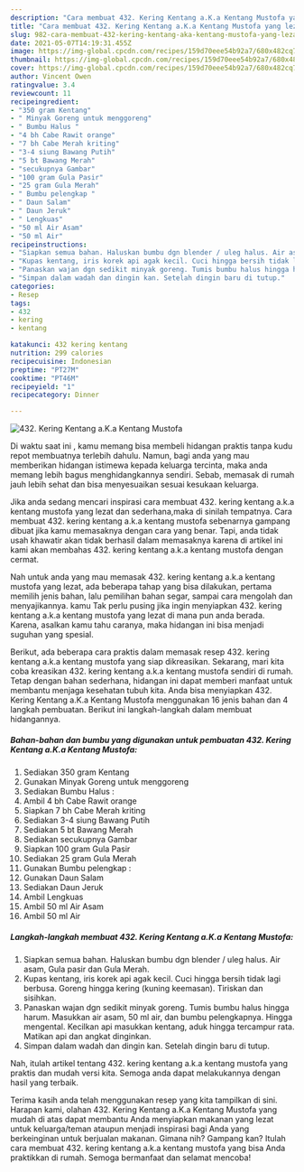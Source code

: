 ```yaml
---
description: "Cara membuat 432. Kering Kentang a.K.a Kentang Mustofa yang lezat dan Mudah Dibuat"
title: "Cara membuat 432. Kering Kentang a.K.a Kentang Mustofa yang lezat dan Mudah Dibuat"
slug: 982-cara-membuat-432-kering-kentang-aka-kentang-mustofa-yang-lezat-dan-mudah-dibuat
date: 2021-05-07T14:19:31.455Z
image: https://img-global.cpcdn.com/recipes/159d70eee54b92a7/680x482cq70/432-kering-kentang-aka-kentang-mustofa-foto-resep-utama.jpg
thumbnail: https://img-global.cpcdn.com/recipes/159d70eee54b92a7/680x482cq70/432-kering-kentang-aka-kentang-mustofa-foto-resep-utama.jpg
cover: https://img-global.cpcdn.com/recipes/159d70eee54b92a7/680x482cq70/432-kering-kentang-aka-kentang-mustofa-foto-resep-utama.jpg
author: Vincent Owen
ratingvalue: 3.4
reviewcount: 11
recipeingredient:
- "350 gram Kentang"
- " Minyak Goreng untuk menggoreng"
- " Bumbu Halus "
- "4 bh Cabe Rawit orange"
- "7 bh Cabe Merah kriting"
- "3-4 siung Bawang Putih"
- "5 bt Bawang Merah"
- "secukupnya Gambar"
- "100 gram Gula Pasir"
- "25 gram Gula Merah"
- " Bumbu pelengkap "
- " Daun Salam"
- " Daun Jeruk"
- " Lengkuas"
- "50 ml Air Asam"
- "50 ml Air"
recipeinstructions:
- "Siapkan semua bahan. Haluskan bumbu dgn blender / uleg halus. Air asam, Gula pasir dan Gula Merah."
- "Kupas kentang, iris korek api agak kecil. Cuci hingga bersih tidak lagi berbusa. Goreng hingga kering (kuning keemasan). Tiriskan dan sisihkan."
- "Panaskan wajan dgn sedikit minyak goreng. Tumis bumbu halus hingga harum. Masukkan air asam, 50 ml air, dan bumbu pelengkapnya. Hingga mengental. Kecilkan api masukkan kentang, aduk hingga tercampur rata. Matikan api dan angkat dinginkan."
- "Simpan dalam wadah dan dingin kan. Setelah dingin baru di tutup."
categories:
- Resep
tags:
- 432
- kering
- kentang

katakunci: 432 kering kentang 
nutrition: 299 calories
recipecuisine: Indonesian
preptime: "PT27M"
cooktime: "PT46M"
recipeyield: "1"
recipecategory: Dinner

---
```



![432. Kering Kentang a.K.a Kentang Mustofa](https://img-global.cpcdn.com/recipes/159d70eee54b92a7/680x482cq70/432-kering-kentang-aka-kentang-mustofa-foto-resep-utama.jpg)

Di waktu  saat ini , kamu memang bisa membeli hidangan praktis tanpa kudu repot membuatnya terlebih dahulu. Namun, bagi anda yang mau memberikan hidangan istimewa kepada keluarga tercinta, maka anda memang lebih bagus menghidangkannya sendiri. Sebab, memasak di rumah jauh lebih sehat dan bisa menyesuaikan sesuai kesukaan keluarga.

Jika anda sedang mencari inspirasi cara membuat 432. kering kentang a.k.a kentang mustofa yang lezat dan sederhana,maka di sinilah tempatnya. Cara membuat 432. kering kentang a.k.a kentang mustofa  sebenarnya gampang dibuat jika kamu memasaknya dengan cara yang benar. Tapi, anda tidak usah khawatir akan tidak berhasil dalam memasaknya 
karena di artikel ini kami akan membahas 432. kering kentang a.k.a kentang mustofa dengan cermat.  



Nah untuk anda yang mau memasak 432. kering kentang a.k.a kentang mustofa yang lezat, ada beberapa tahap yang bisa dilakukan, pertama memilih jenis bahan, lalu pemilihan bahan segar, sampai cara mengolah dan menyajikannya. kamu Tak perlu pusing jika ingin menyiapkan 432. kering kentang a.k.a kentang mustofa yang lezat di mana pun anda berada. Karena, asalkan kamu  tahu caranya, maka hidangan ini bisa menjadi suguhan yang spesial.

Berikut, ada beberapa cara praktis  dalam memasak resep 432. kering kentang a.k.a kentang mustofa yang siap dikreasikan. Sekarang, mari kita coba kreasikan 432. kering kentang a.k.a kentang mustofa sendiri di rumah. Tetap dengan bahan sederhana, hidangan ini dapat memberi manfaat untuk membantu menjaga kesehatan tubuh kita. Anda bisa menyiapkan 432. Kering Kentang a.K.a Kentang Mustofa menggunakan 16 jenis bahan dan 4 langkah pembuatan. Berikut ini langkah-langkah dalam membuat hidangannya.

<!--inarticleads1-->

##### Bahan-bahan dan bumbu yang digunakan untuk pembuatan 432. Kering Kentang a.K.a Kentang Mustofa:

1. Sediakan 350 gram Kentang
1. Gunakan  Minyak Goreng untuk menggoreng
1. Sediakan  Bumbu Halus :
1. Ambil 4 bh Cabe Rawit orange
1. Siapkan 7 bh Cabe Merah kriting
1. Sediakan 3-4 siung Bawang Putih
1. Sediakan 5 bt Bawang Merah
1. Sediakan secukupnya Gambar
1. Siapkan 100 gram Gula Pasir
1. Sediakan 25 gram Gula Merah
1. Gunakan  Bumbu pelengkap :
1. Gunakan  Daun Salam
1. Sediakan  Daun Jeruk
1. Ambil  Lengkuas
1. Ambil 50 ml Air Asam
1. Ambil 50 ml Air




<!--inarticleads2-->

##### Langkah-langkah membuat 432. Kering Kentang a.K.a Kentang Mustofa:

1. Siapkan semua bahan. Haluskan bumbu dgn blender / uleg halus. Air asam, Gula pasir dan Gula Merah.
1. Kupas kentang, iris korek api agak kecil. Cuci hingga bersih tidak lagi berbusa. Goreng hingga kering (kuning keemasan). Tiriskan dan sisihkan.
1. Panaskan wajan dgn sedikit minyak goreng. Tumis bumbu halus hingga harum. Masukkan air asam, 50 ml air, dan bumbu pelengkapnya. Hingga mengental. Kecilkan api masukkan kentang, aduk hingga tercampur rata. Matikan api dan angkat dinginkan.
1. Simpan dalam wadah dan dingin kan. Setelah dingin baru di tutup.




Nah, itulah artikel tentang  432. kering kentang a.k.a kentang mustofa  yang praktis dan mudah versi kita. Semoga anda dapat melakukannya dengan hasil yang terbaik. 

Terima kasih anda telah menggunakan resep yang kita tampilkan di sini. Harapan kami, olahan  432. Kering Kentang a.K.a Kentang Mustofa yang mudah di atas dapat membantu Anda menyiapkan makanan yang lezat untuk keluarga/teman ataupun menjadi inspirasi bagi Anda yang berkeinginan untuk berjualan makanan. Gimana nih? Gampang kan? Itulah cara membuat 432. kering kentang a.k.a kentang mustofa yang bisa Anda praktikkan di rumah. Semoga bermanfaat dan selamat mencoba!

